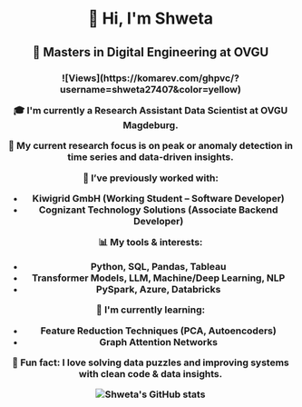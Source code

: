
<!--
**shweta27407/shweta27407** is a ✨ _special_ ✨ repository because its `README.md` (this file) appears on your GitHub profile.

Here are some ideas to get you started:

- 🔭 I’m currently working on ...
- 🌱 I’m currently learning ...
- 👯 I’m looking to collaborate on ...
- 🤔 I’m looking for help with ...
- 💬 Ask me about ...
- 📫 How to reach me: ...
- 😄 Pronouns: ...
- ⚡ Fun fact: ...
-->

<h1 align="center">👋 Hi, I'm Shweta</h1>
<h2 align="center">👋 Masters in Digital Engineering at OVGU</h2>

<h3 align="center">
![Views](https://komarev.com/ghpvc/?username=shweta27407&color=yellow)

🎓 I'm currently a **Research Assistant Data Scientist** at **OVGU Magdeburg**.

🔬 My current research focus is on **peak or anomaly detection in time series** and **data-driven insights**.

💼 I’ve previously worked with:
- **Kiwigrid GmbH** (Working Student – Software Developer)
- **Cognizant Technology Solutions** (Associate Backend Developer)

📊 My tools & interests:
- Python, SQL, Pandas, Tableau
- Transformer Models, LLM, Machine/Deep Learning, NLP
- PySpark, Azure, Databricks

🌱 I'm currently learning:
- Feature Reduction Techniques (PCA, Autoencoders)
- Graph Attention Networks

💬 Fun fact: I love solving data puzzles and improving systems with clean code & data insights.


![Shweta's GitHub stats](https://github-readme-stats.vercel.app/api?username=shweta27407&show_icons=true&theme=radical)

</h3>

